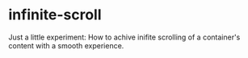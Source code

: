 infinite-scroll
===============


Just a little experiment: How to achive inifite scrolling of a container's content with a smooth experience.